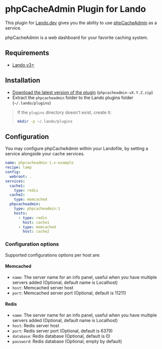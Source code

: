 # phpCacheAdmin Plugin for Lando

This plugin for [Lando.dev](https://lando.dev) gives you the ability to use [phpCacheAdmin](https://github.com/RobiNN1/phpCacheAdmin) as a service.

phpCacheAdmin is a web dashboard for your favorite caching system.

## Requirements

- [Lando v3+](https://lando.dev/)

## Installation

- [Download the latest version of the plugin](https://github.com/cdubz/lando-phpcacheadmin/releases/latest) (`phpcacheadmin-vX.Y.Z.zip`)
- Extract the `phpcacheadmin` folder to the Lando plugins folder (`~/.lando/plugins`)

> If the `plugins` directory doesn't exist, create it:
> ```bash
> mkdir -p ~/.lando/plugins
> ```

## Configuration

You may configure phpCacheAdmin within your Landofile, by setting a service alongside your cache services.

```yaml
name: phpcacheadmin-1.x-example
recipe: lamp
config:
  webroot: .
services:
  cache1:
    type: redis
  cache2:
    type: memcached
  phpcacheadmin:
    type: phpcacheadmin:1
    hosts:
      - type: redis
        host: cache1
      - type: memcached
        host: cache2
```

### Configuration options

Supported configurations options per host are:

#### Memcached

- `name`: The server name for an info panel, useful when you have multiple servers added (Optional, default name is Localhost)
- `host`: Memcached server host
- `port`: Memcached server port (Optional, default is 11211)

#### Redis

- `name`: The server name for an info panel, useful when you have multiple servers added (Optional, default name is Localhost)
- `host`: Redis server host
- `port`: Redis server port (Optional, default is 6379)
- `database`: Redis database (Optional, default is 0)
- `password`: Redis database (Optional, empty by default)
